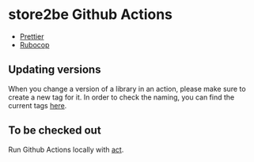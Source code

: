 # store2be Github Actions

- [Prettier](prettier)
- [Rubocop](rubocop)

## Updating versions

When you change a version of a library in an action, please make sure to create a new tag for it. In order to check the naming, you can find the current tags [here](https://github.com/store2be/github-actions/releases).

## To be checked out

Run Github Actions locally with [act](https://github.com/nektos/act).
